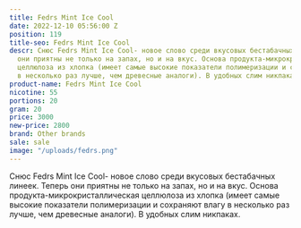 ```yaml
---
title: Fedrs Mint Ice Cool
date: 2022-12-10 05:56:00 Z
position: 119
title-seo: Fedrs Mint Ice Cool
descr: Снюс Fedrs Mint Ice Cool- новое слово среди вкусовых бестабачных линеек. Теперь
  они приятны не только на запах, но и на вкус. Основа продукта-микрокристаллическая
  целлюлоза из хлопка (имеет самые высокие показатели полимеризации и сохраняют влагу
  в несколько раз лучше, чем древесные аналоги). В удобных слим никпаках.
product-name: Fedrs Mint Ice Cool
nicotine: 55
portions: 20
gram: 20
price: 3000
new-price: 2800
brand: Other brands
sale: sale
image: "/uploads/fedrs.png"
---
```


Снюс Fedrs Mint Ice Cool- новое слово среди вкусовых бестабачных линеек. Теперь они приятны не только на запах, но и на вкус. Основа продукта-микрокристаллическая целлюлоза из хлопка (имеет самые высокие показатели полимеризации и сохраняют влагу в несколько раз лучше, чем древесные аналоги). В удобных слим никпаках.